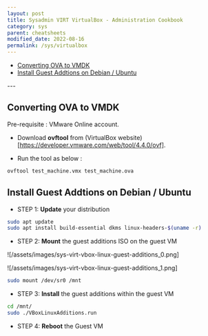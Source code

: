 ```yaml
---
layout: post
title: Sysadmin VIRT VirtualBox - Administration Cookbook
category: sys
parent: cheatsheets
modified_date: 2022-08-16
permalink: /sys/virtualbox
---
```


<!-- vscode-markdown-toc -->
* [Converting OVA to VMDK](#ConvertingOVAtoVMDK)
* [Install Guest Addtions on Debian / Ubuntu](#InstallGuestAddtionsonDebianUbuntu)

<!-- vscode-markdown-toc-config
	numbering=false
	autoSave=true
	/vscode-markdown-toc-config -->
<!-- /vscode-markdown-toc -->---

## <a name='ConvertingOVAtoVMDK'></a>Converting OVA to VMDK

Pre-requisite : VMware Online account.

- Download **ovftool** from (VirtualBox website)[https://developer.vmware.com/web/tool/4.4.0/ovf].

- Run the tool as below :
```sh
ovftool test_machine.vmx test_machine.ova
```

## <a name='InstallGuestAddtionsonDebianUbuntu'></a>Install Guest Addtions on Debian / Ubuntu

- STEP 1: **Update** your distribution
```sh
sudo apt update
sudo apt install build-essential dkms linux-headers-$(uname -r)
```

- STEP 2: **Mount** the guest additions ISO on the guest VM 

![/assets/images/sys-virt-vbox-linux-guest-additions_0.png]

![/assets/images/sys-virt-vbox-linux-guest-additions_1.png]

```sh
sudo mount /dev/sr0 /mnt
```

- STEP 3: **Install** the guest additions within the guest VM 
```sh
cd /mnt/
sudo ./VBoxLinuxAdditions.run
```

- STEP 4: **Reboot** the Guest VM 